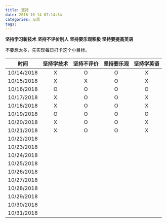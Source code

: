 ```yaml
---
title: 坚持
date: 2018-10-14 07:14:34
categories: 反思
tags:
---
```


**坚持学习新技术**
**坚持不评价别人**
**坚持要乐观积极**
**坚持要提高英语**

不要想太多，先实现每日打卡这个小目标。

|   时间   |坚持学技术 | 坚持不评价| 坚持要乐观 | 坚持学英语 |
|:--------:|:---------:|:---------:|:----------:|:----------:| 
|10/14/2018|    X      |     O     |     O      |     X      |
|10/15/2018|    X      |     X     |     O      |     X      |
|10/16/2018|    O      |     O     |     O      |     O      |
|10/17/2018|    X      |     O     |     O      |     X      |
|10/18/2018|    X      |     O     |     O      |     X      |  
|10/19/2018|    O      |     O     |     O      |     O      |
|10/20/2018| X | O | O | X |
|10/21/2018| X | O | O | X |
|10/22/2018|
|10/23/2018|
|10/24/2018|
|10/25/2018|
|10/26/2018|
|10/27/2018|
|10/28/2018|
|10/29/2018|
|10/30/2018|
|10/31/2018|

